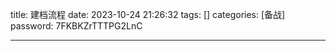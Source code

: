 title: 建档流程 
date: 2023-10-24 21:26:32 
tags: []
categories: [备战]
password: 7FKBKZrTTTPG2LnC

---
 <!--more-->